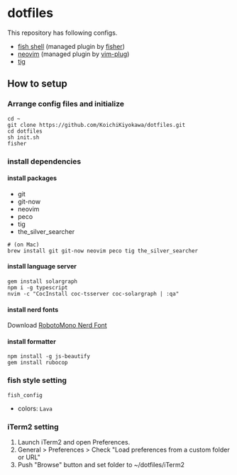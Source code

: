 # dotfiles
This repository has following configs.
- [fish shell](https://github.com/fish-shell/fish-shell) (managed plugin by [fisher](https://github.com/jorgebucaran/fisher))
- [neovim](https://github.com/neovim/neovim) (managed plugin by [vim-plug](https://github.com/junegunn/vim-plug))
- [tig](https://github.com/jonas/tig)

## How to setup
### Arrange config files and initialize
```
cd ~
git clone https://github.com/KoichiKiyokawa/dotfiles.git
cd dotfiles
sh init.sh
fisher
```

### install dependencies
#### install packages
- git
- git-now
- neovim
- peco
- tig
- the_silver_searcher

```
# (on Mac)
brew install git git-now neovim peco tig the_silver_searcher
```

#### install language server
```
gem install solargraph
npm i -g typescript
nvim -c "CocInstall coc-tsserver coc-solargraph | :qa"
```

#### install nerd fonts
Download [RobotoMono Nerd Font](https://github.com/ryanoasis/nerd-fonts/raw/master/patched-fonts/RobotoMono/Medium/complete/Roboto%20Mono%20Medium%20Nerd%20Font%20Complete.ttf)

#### install formatter
```
npm install -g js-beautify
gem install rubocop
```

### fish style setting
```
fish_config
```
- colors: `Lava`

### iTerm2 setting
1. Launch iTerm2 and open Preferences.
1. General > Preferences > Check "Load preferences from a custom folder or URL" 
1. Push "Browse" button and set folder to ~/dotfiles/iTerm2
